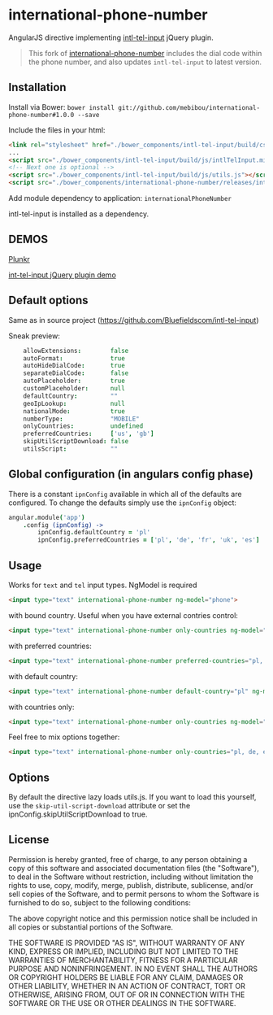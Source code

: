 international-phone-number
==========================

AngularJS directive implementing [intl-tel-input](https://github.com/Bluefieldscom/intl-tel-input) jQuery plugin.

> This fork of [international-phone-number](https://github.com/mareczek/international-phone-number) includes the dial code within the phone number, and also updates `intl-tel-input` to latest version.

Installation
--
Install via Bower:
`bower install git://github.com/mebibou/international-phone-number#1.0.0 --save`

Include the files in your html:
```html
<link rel="stylesheet" href="./bower_components/intl-tel-input/build/css/intlTelInput.css">
...
<script src="./bower_components/intl-tel-input/build/js/intlTelInput.min.js"></script>
<!-- Next one is optional -->
<script src="./bower_components/intl-tel-input/build/js/utils.js"></script>
<script src="./bower_components/international-phone-number/releases/international-phone-number.min.js"></script>
```

Add module dependency to application:
`internationalPhoneNumber`

intl-tel-input is installed as a dependency.

DEMOS
--
[Plunkr](http://plnkr.co/edit/DYyfGj?p=preview)

[int-tel-input jQuery plugin demo](http://jackocnr.com/intl-tel-input.html)


Default options
--
Same as in source project (https://github.com/Bluefieldscom/intl-tel-input)

Sneak preview:
```coffeescript
    allowExtensions:        false
    autoFormat:             true
    autoHideDialCode:       true
    separateDialCode:       false
    autoPlaceholder:        true
    customPlaceholder:      null
    defaultCountry:         ""
    geoIpLookup:            null
    nationalMode:           true
    numberType:             "MOBILE"
    onlyCountries:          undefined
    preferredCountries:     ['us', 'gb']
    skipUtilScriptDownload: false
    utilsScript:            ""
```

Global configuration (in angulars config phase)
---
There is a constant `ipnConfig` available in which all of the defaults are configured.
To change the defaults simply use the `ipnConfig` object:
```coffeescript
angular.module('app')
    .config (ipnConfig) ->
        ipnConfig.defaultCountry = 'pl'
        ipnConfig.preferredCountries = ['pl', 'de', 'fr', 'uk', 'es']

```

Usage
---
Works for `text` and `tel` input types.
NgModel is required

```html
<input type="text" international-phone-number ng-model="phone">
```

with bound country. Useful when you have external contries control:
```html
<input type="text" international-phone-number only-countries ng-model="phone" country="country">
```

with preferred countries:
```html
<input type="text" international-phone-number preferred-countries="pl, de" ng-model="phone">
```

with default country:
```html
<input type="text" international-phone-number default-country="pl" ng-model="phone">
```

with countries only:
```html
<input type="text" international-phone-number only-countries ng-model="phone">
```

Feel free to mix options together:
```html
<input type="text" international-phone-number only-countries="pl, de, en, es" default-country="pl" preferred-countries="pl, de" ng-model="phone">
```

Options
---
By default the directive lazy loads utils.js. If you want to load this yourself, use the `skip-util-script-download` attribute or set the ipnConfig.skipUtilScriptDownload to true.


License
---
Permission is hereby granted, free of charge, to any person obtaining a copy of this software and associated documentation files (the "Software"), to deal in the Software without restriction, including without limitation the rights to use, copy, modify, merge, publish, distribute, sublicense, and/or sell copies of the Software, and to permit persons to whom the Software is furnished to do so, subject to the following conditions:

The above copyright notice and this permission notice shall be included in all copies or substantial portions of the Software.

THE SOFTWARE IS PROVIDED "AS IS", WITHOUT WARRANTY OF ANY KIND, EXPRESS OR IMPLIED, INCLUDING BUT NOT LIMITED TO THE WARRANTIES OF MERCHANTABILITY, FITNESS FOR A PARTICULAR PURPOSE AND NONINFRINGEMENT. IN NO EVENT SHALL THE AUTHORS OR COPYRIGHT HOLDERS BE LIABLE FOR ANY CLAIM, DAMAGES OR OTHER LIABILITY, WHETHER IN AN ACTION OF CONTRACT, TORT OR OTHERWISE, ARISING FROM, OUT OF OR IN CONNECTION WITH THE SOFTWARE OR THE USE OR OTHER DEALINGS IN THE SOFTWARE.
